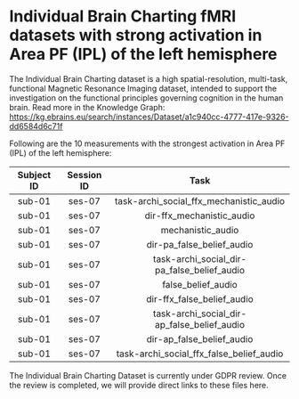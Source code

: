 # Individual Brain Charting fMRI datasets with strong activation in Area PF (IPL) of the left hemisphere

The Individual Brain Charting dataset is a high spatial-resolution, multi-task, functional Magnetic Resonance Imaging dataset, intended to support the investigation on the functional principles governing cognition in the human brain.
Read more in the Knowledge Graph: https://kg.ebrains.eu/search/instances/Dataset/a1c940cc-4777-417e-9326-dd6584d6c71f

Following are the 10 measurements with the strongest activation in Area PF (IPL) of the left hemisphere:

| Subject ID | Session ID | Task |
| :-: | :-: | :-: |
| sub-01 | ses-07 | task-archi_social_ffx_mechanistic_audio|
| sub-01 | ses-07 | dir-ffx_mechanistic_audio|
| sub-01 | ses-07 | mechanistic_audio|
| sub-01 | ses-07 | dir-pa_false_belief_audio|
| sub-01 | ses-07 | task-archi_social_dir-pa_false_belief_audio|
| sub-01 | ses-07 | false_belief_audio|
| sub-01 | ses-07 | dir-ffx_false_belief_audio|
| sub-01 | ses-07 | task-archi_social_dir-ap_false_belief_audio|
| sub-01 | ses-07 | dir-ap_false_belief_audio|
| sub-01 | ses-07 | task-archi_social_ffx_false_belief_audio|


The Individual Brain Charting Dataset is currently under GDPR review. Once the review is completed, we will provide direct links to these files here.